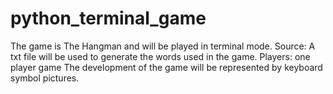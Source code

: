 # python_terminal_game
The game is The Hangman and will be played in terminal mode. 
Source: A txt file will be used to generate the words used in the game.
Players: one player game
The development of the game will be represented by keyboard symbol pictures.
